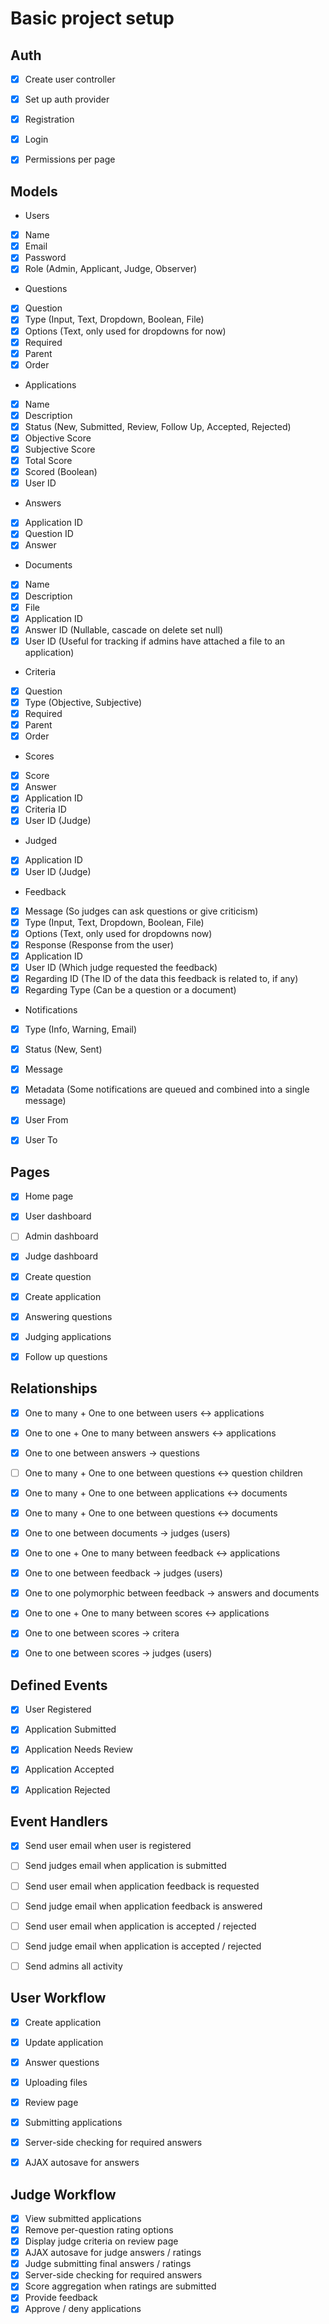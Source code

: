 # Basic project setup

## Auth
- [x] Create user controller
- [x] Set up auth provider
- [x] Registration
- [x] Login
- [x] Permissions per page


## Models
- Users
 - [x] Name
 - [x] Email
 - [x] Password
 - [x] Role (Admin, Applicant, Judge, Observer)

- Questions
 - [x] Question
 - [x] Type (Input, Text, Dropdown, Boolean, File)
 - [x] Options (Text, only used for dropdowns for now)
 - [x] Required
 - [x] Parent
 - [x] Order

- Applications
 - [x] Name
 - [x] Description
 - [x] Status (New, Submitted, Review, Follow Up, Accepted, Rejected)
 - [x] Objective Score
 - [x] Subjective Score
 - [x] Total Score
 - [x] Scored (Boolean)
 - [x] User ID

- Answers
 - [x] Application ID
 - [x] Question ID
 - [x] Answer

- Documents
 - [x] Name
 - [x] Description
 - [x] File
 - [x] Application ID
 - [x] Answer ID (Nullable, cascade on delete set null)
 - [x] User ID (Useful for tracking if admins have attached a file to an application)

- Criteria
 - [x] Question
 - [x] Type (Objective, Subjective)
 - [x] Required
 - [x] Parent
 - [x] Order

- Scores
 - [x] Score
 - [x] Answer
 - [x] Application ID
 - [x] Criteria ID
 - [x] User ID (Judge)

- Judged
 - [x] Application ID
 - [x] User ID (Judge)

- Feedback
 - [x] Message (So judges can ask questions or give criticism)
 - [x] Type (Input, Text, Dropdown, Boolean, File)
 - [x] Options (Text, only used for dropdowns now)
 - [x] Response (Response from the user)
 - [x] Application ID
 - [x] User ID (Which judge requested the feedback)
 - [x] Regarding ID (The ID of the data this feedback is related to, if any)
 - [x] Regarding Type (Can be a question or a document)

- Notifications
 - [x] Type (Info, Warning, Email)
 - [x] Status (New, Sent)
 - [x] Message
 - [x] Metadata (Some notifications are queued and combined into a single message)
 - [x] User From
 - [x] User To


## Pages
- [x] Home page
- [x] User dashboard
- [ ] Admin dashboard
- [x] Judge dashboard
- [x] Create question
- [x] Create application
- [x] Answering questions
- [x] Judging applications
- [x] Follow up questions


## Relationships
- [x] One to many + One to one between users <-> applications
- [x] One to one + One to many between answers <-> applications
- [x] One to one between answers -> questions
- [ ] One to many + One to one between questions <-> question children
- [x] One to many + One to one between applications <-> documents
- [x] One to many + One to one between questions <-> documents
- [x] One to one between documents -> judges (users) 
- [x] One to one + One to many between feedback <-> applications
- [x] One to one between feedback -> judges (users)
- [x] One to one polymorphic between feedback -> answers and documents
- [x] One to one + One to many between scores <-> applications
- [x] One to one between scores -> critera
- [x] One to one between scores -> judges (users)


## Defined Events
- [x] User Registered
- [x] Application Submitted
- [x] Application Needs Review
- [x] Application Accepted
- [x] Application Rejected


## Event Handlers
- [x] Send user email when user is registered
- [ ] Send judges email when application is submitted
- [ ] Send user email when application feedback is requested
- [ ] Send judge email when application feedback is answered
- [ ] Send user email when application is accepted / rejected
- [ ] Send judge email when application is accepted / rejected
- [ ] Send admins all activity


## User Workflow
- [x] Create application
- [x] Update application
- [x] Answer questions
- [x] Uploading files
- [x] Review page
- [x] Submitting applications
- [x] Server-side checking for required answers
- [x] AJAX autosave for answers


## Judge Workflow
- [x] View submitted applications
- [x] Remove per-question rating options
- [x] Display judge criteria on review page
- [x] AJAX autosave for judge answers / ratings
- [x] Judge submitting final answers / ratings
- [x] Server-side checking for required answers
- [x] Score aggregation when ratings are submitted
- [x] Provide feedback
- [x] Approve / deny applications
